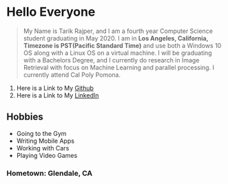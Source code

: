 

# Hello Everyone
> My Name is Tarik Rajper, and I am a fourth year Computer Science student graduating in May 2020. I am in **Los Angeles, California,
> Timezone is PST(Pacific Standard Time)** and use both a Windows 10 OS along with a Linux OS on a virtual machine. I will be graduating
> with a Bachelors Degree, and I currently do research in Image Retrieval with focus on Machine Learning and parallel processing.
> I currently attend Cal Poly Pomona.

1. Here is a Link to My [Github](https://github.com/trajper)
2. Here is a Link to My [LinkedIn](https://www.linkedin.com/in/tarik-rajper-0ab611161/)

## Hobbies
* Going to the Gym
* Writing Mobile Apps
* Working with Cars
* Playing Video Games

### Hometown: Glendale, CA
